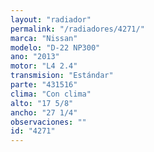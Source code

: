 ```yaml
---
layout: "radiador"
permalink: "/radiadores/4271/"
marca: "Nissan"
modelo: "D-22 NP300"
ano: "2013"
motor: "L4 2.4"
transmision: "Estándar"
parte: "431516"
clima: "Con clima"
alto: "17 5/8"
ancho: "27 1/4"
observaciones: ""
id: "4271"
---
```



